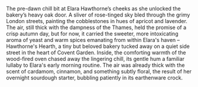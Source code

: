 The pre-dawn chill bit at Elara Hawthorne’s cheeks as she unlocked the bakery’s heavy oak door.  A sliver of rose-tinged sky bled through the grimy London streets, painting the cobblestones in hues of apricot and lavender.  The air, still thick with the dampness of the Thames, held the promise of a crisp autumn day, but for now, it carried the sweeter, more intoxicating aroma of yeast and warm spices emanating from within Elara's haven – Hawthorne's Hearth, a tiny but beloved bakery tucked away on a quiet side street in the heart of Covent Garden.  Inside, the comforting warmth of the wood-fired oven chased away the lingering chill, its gentle hum a familiar lullaby to Elara's early morning routine.  The air was already thick with the scent of cardamom, cinnamon, and something subtly floral, the result of her overnight sourdough starter, bubbling patiently in its earthenware crock.
